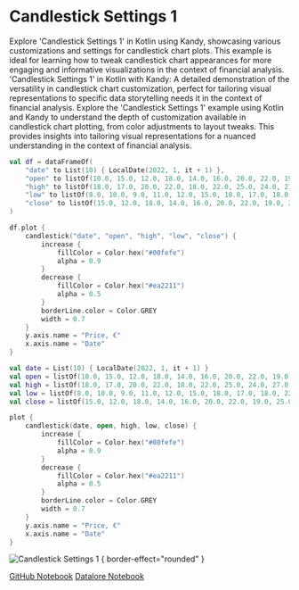 # Candlestick Settings 1

<web-summary>
Explore 'Candlestick Settings 1' in Kotlin using Kandy, showcasing various customizations 
and settings for candlestick chart plots. This example is ideal for learning how to tweak 
candlestick chart appearances for more engaging and 
informative visualizations in the context of financial analysis.
</web-summary>

<card-summary>
'Candlestick Settings 1' in Kotlin with Kandy: A detailed demonstration of the versatility in
candlestick chart customization, perfect for tailoring visual representations to 
specific data storytelling needs it in the context of financial analysis.
</card-summary>

<link-summary>
Explore the 'Candlestick Settings 1' example using Kotlin and Kandy to understand the depth of 
customization available in candlestick chart plotting, from color adjustments to layout tweaks. 
This provides insights into tailoring visual representations for a nuanced understanding in the context 
of financial analysis.
</link-summary>


<!---IMPORT org.jetbrains.kotlinx.kandy.letsplot.samples.Candlestick-->

<!---FUN candlestick_settings_1-->
<tabs>
<tab title="Dataframe">

```kotlin
val df = dataFrameOf(
    "date" to List(10) { LocalDate(2022, 1, it + 1) },
    "open" to listOf(10.0, 15.0, 12.0, 18.0, 14.0, 16.0, 20.0, 22.0, 19.0, 25.0),
    "high" to listOf(18.0, 17.0, 20.0, 22.0, 18.0, 22.0, 25.0, 24.0, 27.0, 28.0),
    "low" to listOf(8.0, 10.0, 9.0, 11.0, 12.0, 15.0, 18.0, 17.0, 18.0, 22.0),
    "close" to listOf(15.0, 12.0, 18.0, 14.0, 16.0, 20.0, 22.0, 19.0, 25.0, 23.0),
)

df.plot {
    candlestick("date", "open", "high", "low", "close") {
        increase {
            fillColor = Color.hex("#00fefe")
            alpha = 0.9
        }
        decrease {
            fillColor = Color.hex("#ea2211")
            alpha = 0.5
        }
        borderLine.color = Color.GREY
        width = 0.7
    }
    y.axis.name = "Price, €"
    x.axis.name = "Date"
}
```

</tab>
<tab title="Collections">

```kotlin
val date = List(10) { LocalDate(2022, 1, it + 1) }
val open = listOf(10.0, 15.0, 12.0, 18.0, 14.0, 16.0, 20.0, 22.0, 19.0, 25.0)
val high = listOf(18.0, 17.0, 20.0, 22.0, 18.0, 22.0, 25.0, 24.0, 27.0, 28.0)
val low = listOf(8.0, 10.0, 9.0, 11.0, 12.0, 15.0, 18.0, 17.0, 18.0, 22.0)
val close = listOf(15.0, 12.0, 18.0, 14.0, 16.0, 20.0, 22.0, 19.0, 25.0, 23.0)

plot {
    candlestick(date, open, high, low, close) {
        increase {
            fillColor = Color.hex("#00fefe")
            alpha = 0.9
        }
        decrease {
            fillColor = Color.hex("#ea2211")
            alpha = 0.5
        }
        borderLine.color = Color.GREY
        width = 0.7
    }
    y.axis.name = "Price, €"
    x.axis.name = "Date"
}
```

</tab></tabs>
<!---END-->


![Candlestick Settings 1](candlestick_settings_1.svg) { border-effect="rounded" }

<seealso style="cards">
       <category ref="example-ktnb">
           <a href="https://github.com/Kotlin/kandy/blob/main/examples/notebooks/lets-plot/samples/candlestick/candlestick_settings_1.ipynb" summary="View the notebook on our GitHub repository">GitHub Notebook</a>
           <a href="https://datalore.jetbrains.com/report/static/KQKedA4jDrKu63O53gEN0z/0VZzfzOogM3v1ePEqDdF4y" summary="Experiment with this example on Datalore">Datalore Notebook</a>
       </category>
</seealso>
